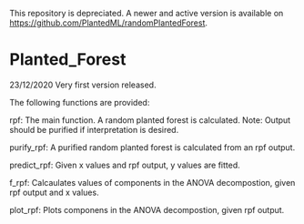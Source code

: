 This repository is depreciated. A newer and active version is available on https://github.com/PlantedML/randomPlantedForest.

# Planted_Forest

23/12/2020 Very first version released. 

The following functions are provided:

rpf: The main function. A random planted forest is calculated. Note: Output should be purified if interpretation is desired.

purify_rpf: A purified random planted forest is calculated from an rpf output.

predict_rpf: Given x values and rpf output, y values are fitted.

f_rpf: Calcaulates values of  components in the ANOVA decompostion, given rpf output and x values.

plot_rpf: Plots componens in the ANOVA decompostion, given rpf output.

